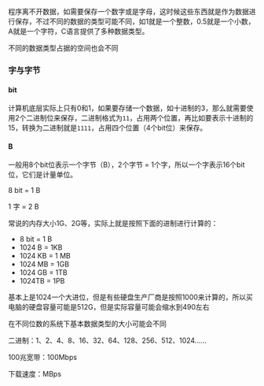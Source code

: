 程序离不开数据，如需要保存一个数字或是字母，这时候这些东西就是作为数据进行保存，不过不同的数据的类型可能不同，如1就是一个整数，0.5就是一个小数，A就是一个字符，C语言提供了多种数据类型。

不同的数据类型占据的空间也会不同

### 字与字节

#### bit

计算机底层实际上只有0和1，如果要存储一个数据，如十进制的3，那么就需要使用2个二进制位来保存，二进制格式为`11`，占用两个位置，再比如要表示十进制的15，转换为二进制就是`1111`，占用四个位置（4个bit位）来保存。

#### B

一般用8个bit位表示一个字节（B），2个字节 = 1个字，所以一个字表示16个bit位，它们是计量单位。

8 bit = 1 B

1 字 = 2 B

常说的内存大小1G、2G等，实际上就是按照下面的进制进行计算的：

- 8 bit = 1 B 
- 1024 B = 1KB
- 1024 KB = 1 MB
- 1024 MB = 1GB
- 1024 GB = 1TB
- 1024TB = 1PB

基本上是1024一个大进位，但是有些硬盘生产厂商是按照1000来计算的，所以买电脑的硬盘容量可能是512G，但是实际容量可能会缩水到490左右

在不同位数的系统下基本数据类型的大小可能会不同

二进制：1、2、4、8、16、32、64、128、256、512、1024...... 

100兆宽带：100Mbps

下载速度：MBps
